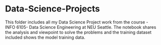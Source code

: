 # Data-Science-Projects

This folder includes all my Data Science Project work from the course - INFO 6105- Data Science Engineering at NEU Seattle. 
The notebook shares the analysis and viewpoint to solve the problems and the training dataset included shows the model training data. 
